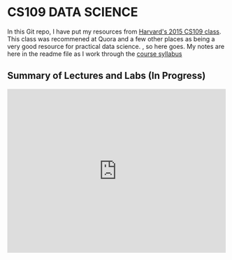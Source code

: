 #  CS109 DATA SCIENCE
In this Git repo, I have put my resources from [Harvard's 2015 CS109 class](http://cs109.github.io/2015/). This class was recommened at Quora and a few other places as being a very good resource for practical data science. , so here goes. My notes are here in the readme file as I work through the [course syllabus](http://cs109.github.io/2015/pages/schedule.html)  
## Summary of Lectures and Labs (In Progress)

<embed src="https://github.com/davidaristotle2012/CS109_Data_Science/blob/main/Summary%20of%20CS109.pdf" width="500" height="375" 
 type="application/pdf">
